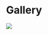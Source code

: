 # Gallery

<img src="https://instagram.fixr3-4.fna.fbcdn.net/v/t51.2885-15/348763952_694633059088839_6551607620114193256_n.webp?stp=dst-jpg_e35&_nc_ht=instagram.fixr3-4.fna.fbcdn.net&_nc_cat=103&_nc_ohc=QnDcpzddXe0AX-zbgjJ&edm=AP_V10EBAAAA&ccb=7-5&oh=00_AfA9KE2F6Q_148e6r7ydwckuK2N4OIzD-zTg5wnK3h7GMA&oe=64923896&_nc_sid=8721cf">
